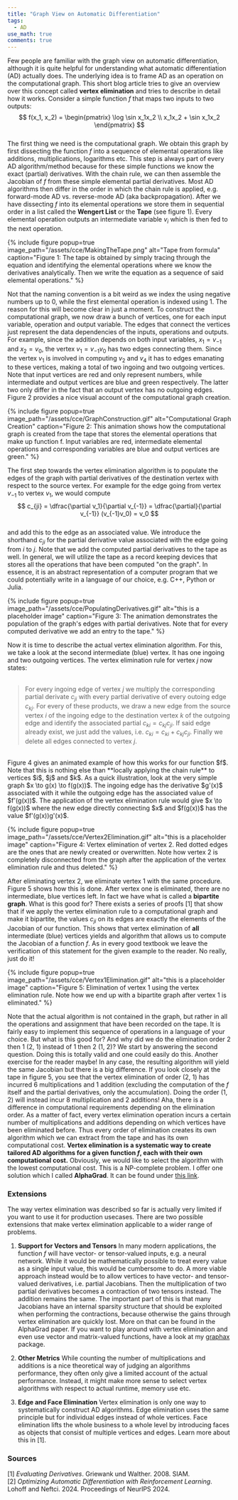 ```yaml
---
title: "Graph View on Automatic Differentiation"
tags:
  - AD
use_math: true
comments: true
---
```


Few people are familiar with the graph view on automatic differentiation, although it
is quite helpful for understanding what automatic differentiation (AD) actually does.
The underlying idea is to frame AD as an operation on the computational graph.
This short blog article tries to give an overview over this concept called 
**vertex elimination** and tries to describe in detail how it works.
Consider a simple function $f$ that maps two inputs to two outputs:
$$
f(x_1, x_2) = \begin{pmatrix} \log \sin x_1x_2 \\ x_1x_2 + \sin x_1x_2 \end{pmatrix}
$$ 
<br>
The first thing we need is the computational graph. We obtain this graph by first 
dissecting the function $f$ into a sequence of elemental operations like 
additions, multiplications, logarithms etc. This step is always part of every
AD algorithm/method because for these simple functions we know the exact (partial) 
derivatives. With the chain rule, we can then assemble the Jacobian of $f$ from 
these simple elemental partial derivatives. Most AD algorithms then differ 
in the order in which the chain rule is applied, e.g. forward-mode AD vs. reverse-mode AD (aka backpropagation).
After we have dissecting $f$ into its elemental operations we store them in
sequential order in a list called the **Wengert List** or the **Tape** (see figure 1).
Every elemental operation outputs an intermediate variable $v_i$ which is then
fed to the next operation.

{% include figure popup=true image_path="/assets/cce/MakingTheTape.png" alt="Tape from formula" caption="Figure 1: The tape is obtained by simply tracing through the equation and identifying the elemental operations where we know the
derivatives analytically. Then we write the equation as a sequence of said elemental operations." %}

Not that the naming convention is a bit weird as we index the using negative 
numbers up to 0, while the first elemental operation is indexed using 1.
The reason for this will become clear in just a moment.
To construct the computational graph, we now draw a bunch of vertices, one for 
each input variable, operation and output variable. The edges that connect the
vertices just represent the data dependencies of the inputs, operations and outputs.
For example, since the addition depends on both input variables, $x_1=v_{-1}$ and
$x_2 = v_0$, the vertex $v_1 = v_{-1}v_0$ has two edges connecting them. Since
the vertex $v_1$ is involved in computing $v_2$ and $v_4$ it has to edges emanating 
to these vertices, making a total of two ingoing and two outgoing vertices.
Note that input vertices are red and only represent numbers, while intermediate and
output vertices are blue and green respectively. The latter two only differ in the
fact that an output vertex has no outgoing edges. Figure 2 provides a nice visual
account of the computational graph creation.

{% include figure popup=true image_path="/assets/cce/GraphConstruction.gif" alt="Computational Graph Creation" caption="Figure 2: This animation shows how the computational graph is created from the tape that stores the elemental operations that make up function f. Input variables are red, intermediate elemental operations and corresponding variables are blue and output vertices are green." %}

The first step towards the vertex elimination algorithm is to populate the edges
of the graph with partial derivatives of the destination vertex with respect to
the source vertex. For example for the edge going from vertex $v_{-1}$ to vertex 
$v_1$, we would compute 
<br>
$$
c_{ji} = \dfrac{\partial v_1}{\partial v_{-1}} = \dfrac{\partial}{\partial v_{-1}} (v_{-1}v_0) = v_0
$$ 
<br>
and add this to the edge as an associated value.
We introduce the shorthand $c_{ji}$ for the partial derivative value associated 
with the edge going from $i$ to $j$.
Note that we add the computed partial derivatives to the tape as well.
In general, we will utilize the tape as a record keeping devices that stores
all the operations that have been computed "on the graph".
In essence, it is an abstract representation of a computer program that we could
potentially write in a language of our choice, e.g. C++, Python or Julia.

{% include figure popup=true image_path="/assets/cce/PopulatingDerivatives.gif" alt="this is a placeholder image" caption="Figure 3: The animation demonstrates the population of the graph's edges with partial derivatives. Note that
for every computed derivative we add an entry to the tape." %}

Now it is time to describe the actual vertex elimination algorithm.
For this, we take a look at the second intermediate (blue) vertex.
It has one ingoing and two outgoing vertices. 
The vertex elimination rule for vertex $j$ now states:
<br><br>
> For every ingoing edge of vertex $j$ we multiply the corresponding partial 
> derivate $c_{ji}$ with every partial derivative of every outoing edge $c_{kj}$.
> For every of these products, we draw a new edge from the source vertex $i$ of
> the ingoing edge to the destination vertex $k$ of the outgoing edge and identify
> the associated partial $c_{ki} = c_{kj}c_{ji}$. If said edge already exist, we just
> add the values, i.e. $c_{ki} = c_{ki} + c_{kj}c_{ji}$. Finally we delete all edges
> connected to vertex $j$.
<br>
Figure 4 gives an animated example of how this works for our function $f$.
Note that this is nothing else than **locally applying the chain rule** to vertices
$i$, $j$ and $k$. As a quick illustration, look at the very simple graph 
$x \to g(x) \to f(g(x))$. The ingoing edge has the derivative $g'(x)$ associated
with it while the outgoing edge has the associated value of $f'(g(x))$.
The application of the vertex elimination rule would give $x \to f(g(x))$ where 
the new edge directly connecting $x$ and $f(g(x))$ has the value $f'(g(x))g'(x)$.

{% include figure popup=true image_path="/assets/cce/Vertex2Elimination.gif" alt="this is a placeholder image" caption="Figure 4: Vertex elimination of vertex 2. Red dotted edges are the ones that are newly created or overwritten. Note how vertex 2 is completely disconnected from the graph after the application of the vertex elimination rule and thus deleted." %}

After eliminating vertex 2, we eliminate vertex 1 with the same procedure.
Figure 5 shows how this is done. After vertex one is eliminated, there are no
intermediate, blue vertices left. In fact we have what is called a **bipartite graph**.
What is this good for? There exists a series of proofs [1] that
show that if we apply the vertex elimination rule to a computational graph
and make it bipartite, the values $c_{ji}$ on its edges are exactly the elements
of the Jacobian of our function. This shows that vertex elimination of **all**
intermediate (blue) vertices yields and algorithm that allows us to compute the 
Jacobian of a function $f$. As in every good textbook we leave the verification
of this statement for the given example to the reader. No really, just do it!

{% include figure popup=true image_path="/assets/cce/Vertex1Elimination.gif" alt="this is a placeholder image" caption="Figure 5: Elimination of vertex 1 using the vertex elimination rule. Note how we end up with a bipartite graph after
vertex 1 is eliminated." %}

Note that the actual algorithm is not contained in the graph, but rather in all 
the operations and assignment that have been recorded on the tape. It is fairly
easy to implement this sequence of operations in a language of your choice.
But what is this good for? And why did we do the elimination order 2 then 1 (2, 1)
instead of 1 then 2 (1, 2)?
We start by answering the second question. Doing this is totally valid and one
could easily do this. Another exercise for the reader maybe! In any case, the 
resulting algorithm will yield the same Jacobian but there is a big difference.
If you look closely at the tape in figure 5, you see that the vertex elimination 
of order (2, 1) has incurred 6 multiplications and 1 addition (excluding the computation
of the $f$ itself and the partial derivatives, only the accumulation).
Doing the order (1, 2) will instead incur 8 multiplication and 2 additions!
Aha, there is a difference in computational requirements depending on the
elimination order. As a matter of fact, every vertex elimination operation incurs
a certain number of multiplications and additions depending on which vertices
have been eliminated before. Thus every order of elimination creates its own
algorithm which we can extract from the tape and has its own computational
cost. **Vertex elimination is a systematic way to create tailored AD algorithms for a given 
function $f$, each with their own computational cost.**
Obviously, we would like to select the algorithm with the lowest computational cost.
This is a NP-complete problem. I offer one solution which I called **AlphaGrad**.
It can be found under [this link](https://arxiv.org/abs/2406.05027).

### Extensions
The way vertex elimination was described so far is actually very limited if you
want to use it for production usecases. There are two possible extensions
that make vertex elimination applicable to a wider range of problems.

1. **Support for Vectors and Tensors** In many modern applications, the function $f$ will have vector- or tensor-valued
inputs, e.g. a neural network. While it would be mathematically possible to 
treat every value as a single input value, this would be cumbersome to do.
A more viable approach instead would be to allow vertices to have vector- and
tensor-valued derivatives, i.e. partial Jacobians. Then the multiplication of
two partial derivatives becomes a contraction of two tensors instead. The addition
remains the same. The important part of this is that many Jacobians have an
internal sparsity structure that should be exploited when performing the contractions, 
because otherwise the gains through vertex elimination are quickly lost.
More on that can be found in the AlphaGrad paper. If you want to play around with
vertex elimination and even use vector and matrix-valued functions, have a look
at my [graphax](https://github.com/jamielohoff/graphax) package.

2. **Other Metrics** While counting the number of multiplications and additions
is a nice theoretical way of judging an algorithms performance, they often only
give a limited account of the actual performance. Instead, it might make more
sense to select vertex algorithms with respect to actual runtime, memory use etc.

3. **Edge and Face Elimination** Vertex elimination is only one way to systematically
construct AD algorithms. Edge elimination uses the same principle but for 
individual edges instead of whole vertices. Face elimination lifts the whole
business to a whole level by introducing faces as objects that consist of multiple
vertices and edges. Learn more about this in [1].

### Sources

[1] *Evaluating Derivatives*. Griewank und Walther. 2008. SIAM.<br>
[2] *Optimizing Automatic Differentiation with Reinforcement Learning*. 
Lohoff and Neftci. 2024. Proceedings of NeurIPS 2024. 

